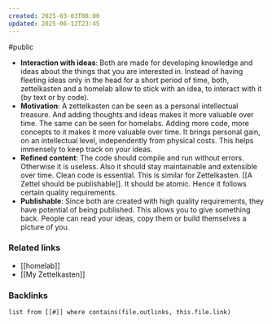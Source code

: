 ```yaml
---
created: 2025-03-03T08:00
updated: 2025-06-12T23:45
---
```

#public 

- **Interaction with ideas**: Both are made for developing knowledge and ideas about the things that you are interested in. Instead of having fleeting ideas only in the head for a short period of time, both, zettelkasten and a homelab allow to stick with an idea, to interact with it (by text or by code).
- **Motivation**: A zettelkasten can be seen as a personal intellectual treasure. And adding thoughts and ideas makes it more valuable over time. The same can be seen for homelabs. Adding more code, more concepts to it makes it more valuable over time. It brings personal gain, on an intellectual level, independently from physical costs. This helps immensely to keep track on your ideas. 
- **Refined content**: The code should compile and run without errors. Otherwise it is useless. Also it should stay maintainable and extensible over time. Clean code is essential. This is similar for Zettelkasten. [[A Zettel should be publishable]]. It should be atomic. Hence it follows certain quality requirements.
- **Publishable**: Since both are created with high quality requirements, they have potential of being published. This allows you to give something back. People can read your ideas, copy them or build themselves a picture of you. 

### Related links

- [[homelab]]
- [[My Zettelkasten]]


### Backlinks
```dataview 
list from [[#]] where contains(file.outlinks, this.file.link)
```

